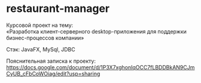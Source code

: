 # restaurant-manager

Курсовой проект на тему: \
«Разработка клиент-серверного desktop-приложения для поддержки бизнес-процессов компании»

Стэк: JavaFX, MySql, JDBC

Пояснительная записка к проекту: https://docs.google.com/document/d/1P3X7xghonIqOCC7fLBDDBkAN9CJmCyUB_cFbCoWOiag/edit?usp=sharing
